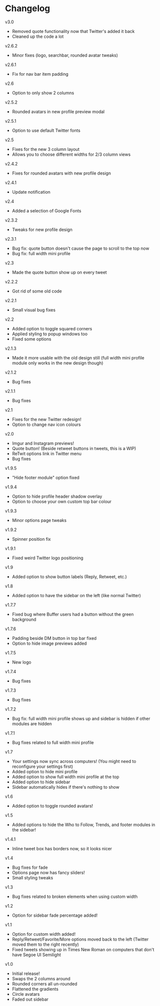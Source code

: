 Changelog
=========

v3.0
- Removed quote functionality now that Twitter's added it back
- Cleaned up the code a lot

v2.6.2
- Minor fixes (logo, searchbar, rounded avatar tweaks)

v2.6.1
- Fix for nav bar item padding

v2.6
- Option to only show 2 columns

v2.5.2
- Rounded avatars in new profile preview modal

v2.5.1
- Option to use default Twitter fonts

v2.5
- Fixes for the new 3 column layout
- Allows you to choose different widths for 2/3 column views

v2.4.2
- Fixes for rounded avatars with new profile design

v2.4.1
- Update notification

v2.4
- Added a selection of Google Fonts

v2.3.2
- Tweaks for new profile design

v2.3.1
- Bug fix: quote button doesn't cause the page to scroll to the top now
- Bug fix: full width mini profile

v2.3
- Made the quote button show up on every tweet

v2.2.2
- Got rid of some old code

v2.2.1
- Small visual bug fixes

v2.2
- Added option to toggle squared corners
- Applied styling to popup windows too
- Fixed some options

v2.1.3
- Made it more usable with the old design still (full width mini profile module only works in the new design though)

v2.1.2
- Bug fixes

v2.1.1
- Bug fixes

v2.1
- Fixes for the new Twitter redesign!
- Option to change nav icon colours

v2.0
- Imgur and Instagram previews!
- Quote button! (Beside retweet buttons in tweets, this is a WIP)
- ReTwit options link in Twitter menu
- Bug fixes

v1.9.5
- "Hide footer module" option fixed

v1.9.4
- Option to hide profile header shadow overlay
- Option to choose your own custom top bar colour

v1.9.3
- Minor options page tweaks

v1.9.2
- Spinner position fix

v1.9.1
- Fixed weird Twitter logo positioning

v1.9
- Added option to show button labels (Reply, Retweet, etc.)

v1.8
- Added option to have the sidebar on the left (like normal Twitter)

v1.7.7
- Fixed bug where Buffer users had a button without the green background

v1.7.6
- Padding beside DM button in top bar fixed
- Option to hide image previews added

v1.7.5
- New logo

v1.7.4
- Bug fixes

v1.7.3
- Bug fixes

v1.7.2
- Bug fix: full width mini profile shows up and sidebar is hidden if other modules are hidden

v1.7.1
- Bug fixes related to full width mini profile

v1.7
- Your settings now sync across computers! (You might need to reconfigure your settings first)
- Added option to hide mini profile
- Added option to show full width mini profile at the top
- Added option to hide sidebar
- Sidebar automatically hides if there's nothing to show

v1.6
- Added option to toggle rounded avatars!

v1.5
- Added options to hide the Who to Follow, Trends, and footer modules in the sidebar!

v1.4.1
- Inline tweet box has borders now, so it looks nicer

v1.4
- Bug fixes for fade
- Options page now has fancy sliders!
- Small styling tweaks

v1.3
- Bug fixes related to broken elements when using custom width

v1.2
- Option for sidebar fade percentage added!

v1.1
- Option for custom width added!
- Reply/Retweet/Favorite/More options moved back to the left (Twitter moved them to the right recently)
- Fixed tweets showing up in Times New Roman on computers that don't have Segoe UI Semilight

v1.0
- Initial release!
- Swaps the 2 columns around
- Rounded corners all un-rounded
- Flattened the gradients
- Circle avatars
- Faded out sidebar
